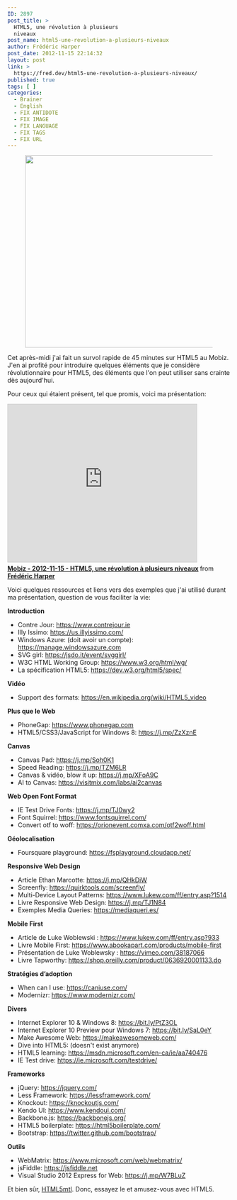 ```yaml
---
ID: 2897
post_title: >
  HTML5, une révolution à plusieurs
  niveaux
post_name: html5-une-revolution-a-plusieurs-niveaux
author: Frédéric Harper
post_date: 2012-11-15 22:14:32
layout: post
link: >
  https://fred.dev/html5-une-revolution-a-plusieurs-niveaux/
published: true
tags: [ ]
categories:
  - Brainer
  - English
  - FIX ANTIDOTE
  - FIX IMAGE
  - FIX LANGUAGE
  - FIX TAGS
  - FIX URL
---
```

<figure><img title="Print" src="http://fred.dev/wp-content/uploads/2012/11/mobiz.jpg" alt="" width="1755" height="434" /></figure>
Cet après-midi j'ai fait un survol rapide de 45 minutes sur HTML5 au Mobiz. J'en ai profité pour introduire quelques éléments que je considère révolutionnaire pour HTML5, des éléments que l'on peut utiliser sans crainte dès aujourd'hui.

Pour ceux qui étaient présent, tel que promis, voici ma présentation:
<div class="embed rich SlideShare">

<iframe style="border: 1px solid #CCC; border-width: 1px; margin-bottom: 5px; max-width: 100%;" src="https://www.slideshare.net/slideshow/embed_code/key/CAhO8YUp5eRX1C" width="427" height="356" frameborder="0" marginwidth="0" marginheight="0" scrolling="no" allowfullscreen="allowfullscreen"> </iframe>
<div style="margin-bottom: 5px;"><strong> <a title="Mobiz - 2012-11-15 - HTML5, une révolution à plusieurs niveaux" href="https://www.slideshare.net/fredericharper/mobiz-20121115-html5-une-rvolution-plusieurs-niveaux" target="_blank" rel="noopener noreferrer">Mobiz - 2012-11-15 - HTML5, une révolution à plusieurs niveaux</a> </strong> from <strong><a href="https://www.slideshare.net/fredericharper" target="_blank" rel="noopener noreferrer">Frédéric Harper</a></strong></div>
</div>
<p style="text-align: left;">Voici quelques ressources et liens vers des exemples que j'ai utilisé durant ma présentation, question de vous faciliter la vie:</p>
<strong>Introduction</strong>
<ul>
 	<li>Contre Jour: <a href="https://www.contrejour.ie" target="_blank" rel="noopener noreferrer">https://www.contrejour.ie</a></li>
 	<li>Illy Issimo: <a href="https://us.illyissimo.com/" target="_blank" rel="noopener noreferrer">https://us.illyissimo.com/</a></li>
 	<li>Windows Azure: (doit avoir un compte): <a href="https://manage.windowsazure.com" target="_blank" rel="noopener noreferrer">https://manage.windowsazure.com</a></li>
 	<li>SVG girl: <a href="https://jsdo.it/event/svggirl/" target="_blank" rel="noopener noreferrer">https://jsdo.it/event/svggirl/</a></li>
 	<li>W3C HTML Working Group: <a href="https://www.w3.org/groups/wg/htmlwg" target="_blank" rel="noopener noreferrer">https://www.w3.org/html/wg/</a></li>
 	<li>La spécification HTML5: <a href="https://dev.w3.org/html5/spec/" target="_blank" rel="noopener noreferrer">https://dev.w3.org/html5/spec/</a></li>
</ul>
<strong>Vidéo</strong>
<ul>
 	<li>Support des formats: <a href="https://en.wikipedia.org/wiki/HTML5_video" target="_blank" rel="noopener noreferrer">https://en.wikipedia.org/wiki/HTML5_video</a></li>
</ul>
<strong>Plus que le Web</strong>
<ul>
 	<li>PhoneGap: <a href="https://www.phonegap.com" target="_blank" rel="noopener noreferrer">https://www.phonegap.com</a></li>
 	<li>HTML5/CSS3/JavaScript for Windows 8: <a href="https://j.mp/ZzXznE" target="_blank" rel="noopener noreferrer">https://j.mp/ZzXznE</a></li>
</ul>
<strong>Canvas</strong>
<ul>
 	<li>Canvas Pad: <a href="https://j.mp/Soh0K1" target="_blank" rel="noopener noreferrer">https://j.mp/Soh0K1</a></li>
 	<li>Speed Reading: <a href="https://j.mp/TZM6LR" target="_blank" rel="noopener noreferrer">https://j.mp/TZM6LR</a></li>
 	<li>Canvas &amp; vidéo, blow it up: <a href="https://j.mp/XFoA9C" target="_blank" rel="noopener noreferrer">https://j.mp/XFoA9C</a></li>
 	<li>AI to Canvas: <a href="https://visitmix.com/labs/ai2canvas" target="_blank" rel="noopener noreferrer">https://visitmix.com/labs/ai2canvas</a></li>
</ul>
<strong>Web Open Font Format</strong>
<ul>
 	<li>IE Test Drive Fonts: <a href="https://j.mp/TJ0wy2" target="_blank" rel="noopener noreferrer">https://j.mp/TJ0wy2</a></li>
 	<li>Font Squirrel: <a href="https://www.fontsquirrel.com/" target="_blank" rel="noopener noreferrer">https://www.fontsquirrel.com/</a></li>
 	<li>Convert otf to woff: <a href="https://orionevent.comxa.com/otf2woff.html" target="_blank" rel="noopener noreferrer">https://orionevent.comxa.com/otf2woff.html</a></li>
</ul>
<strong>Géolocalisation</strong>
<ul>
 	<li>Foursquare playground: <a href="https://fsplayground.cloudapp.net/" target="_blank" rel="noopener noreferrer">https://fsplayground.cloudapp.net/</a></li>
</ul>
<strong>Responsive Web Design</strong>
<ul>
 	<li>Article Ethan Marcotte: <a href="https://j.mp/QHkDiW" target="_blank" rel="noopener noreferrer">https://j.mp/QHkDiW</a></li>
 	<li>Screenfly: <a href="https://quirktools.com/screenfly/" target="_blank" rel="noopener noreferrer">https://quirktools.com/screenfly/</a></li>
 	<li>Multi-Device Layout Patterns: <a href="https://www.lukew.com/ff/entry.asp?1514" target="_blank" rel="noopener noreferrer">https://www.lukew.com/ff/entry.asp?1514</a></li>
 	<li>Livre Responsive Web Design: <a href="https://j.mp/TJ1N84" target="_blank" rel="noopener noreferrer">https://j.mp/TJ1N84</a></li>
 	<li>Exemples Media Queries: <a href="https://mediaqueri.es/" target="_blank" rel="noopener noreferrer">https://mediaqueri.es/</a></li>
</ul>
<strong>Mobile First</strong>
<ul>
 	<li>Article de Luke Woblewski : <a href="https://www.lukew.com/ff/entry.asp?933" target="_blank" rel="noopener noreferrer">https://www.lukew.com/ff/entry.asp?933</a></li>
 	<li>Livre Mobile First: <a href="https://www.abookapart.com/products/mobile-first" target="_blank" rel="noopener noreferrer">https://www.abookapart.com/products/mobile-first</a></li>
 	<li>Présentation de Luke Woblewsky : <a href="https://vimeo.com/38187066" target="_blank" rel="noopener noreferrer">https://vimeo.com/38187066</a></li>
 	<li>Livre Tapworthy: <a href="https://shop.oreilly.com/product/0636920001133.do" target="_blank" rel="noopener noreferrer">https://shop.oreilly.com/product/0636920001133.do</a></li>
</ul>
<strong>Stratégies d’adoption</strong>
<ul>
 	<li>When can I use: <a href="https://caniuse.com/" target="_blank" rel="noopener noreferrer">https://caniuse.com/</a></li>
 	<li>Modernizr: <a href="https://www.modernizr.com/" target="_blank" rel="noopener noreferrer">https://www.modernizr.com/</a></li>
</ul>
<strong>Divers</strong>
<ul>
 	<li>Internet Explorer 10 &amp; Windows 8: <a href="https://bit.ly/PtZ3OL" target="_blank" rel="noopener noreferrer">https://bit.ly/PtZ3OL</a></li>
 	<li>Internet Explorer 10 Preview pour Windows 7: <a href="https://bit.ly/SaL0eY" target="_blank" rel="noopener noreferrer">https://bit.ly/SaL0eY</a></li>
 	<li>Make Awesome Web: <a href="https://makeawesomeweb.com/" target="_blank" rel="noopener noreferrer">https://makeawesomeweb.com/</a></li>
 	<li>Dive into HTML5: (doesn't exist anymore)</li>
 	<li>HTML5 learning: <a href="https://msdn.microsoft.com/en-ca/ie/aa740476" target="_blank" rel="noopener noreferrer">https://msdn.microsoft.com/en-ca/ie/aa740476</a></li>
 	<li>IE Test drive: <a href="https://ie.microsoft.com/testdrive/" target="_blank" rel="noopener noreferrer">https://ie.microsoft.com/testdrive/</a></li>
</ul>
<strong>Frameworks</strong>
<ul>
 	<li>jQuery: <a href="https://jquery.com/" target="_blank" rel="noopener noreferrer">https://jquery.com/</a></li>
 	<li>Less Framework: <a href="https://lessframework.com/" target="_blank" rel="noopener noreferrer">https://lessframework.com/</a></li>
 	<li>Knockout: <a href="https://knockoutjs.com/" target="_blank" rel="noopener noreferrer">https://knockoutjs.com/</a></li>
 	<li>Kendo UI: <a href="https://www.kendoui.com/" target="_blank" rel="noopener noreferrer">https://www.kendoui.com/</a></li>
 	<li>Backbone.js: <a href="https://backbonejs.org/" target="_blank" rel="noopener noreferrer">https://backbonejs.org/</a></li>
 	<li>HTML5 boilerplate: <a href="https://html5boilerplate.com/" target="_blank" rel="noopener noreferrer">https://html5boilerplate.com/</a></li>
 	<li>Bootstrap: <a href="https://twitter.github.com/bootstrap/" target="_blank" rel="noopener noreferrer">https://twitter.github.com/bootstrap/</a></li>
</ul>
<strong>Outils</strong>
<ul>
 	<li>WebMatrix: <a href="https://www.microsoft.com/web/webmatrix/" target="_blank" rel="noopener noreferrer">https://www.microsoft.com/web/webmatrix/</a></li>
 	<li>jsFiddle: <a href="https://jsfiddle.net" target="_blank" rel="noopener noreferrer">https://jsfiddle.net</a></li>
 	<li>Visual Studio 2012 Express for Web: <a href="https://j.mp/W7BLuZ" target="_blank" rel="noopener noreferrer">https://j.mp/W7BLuZ</a></li>
</ul>
Et bien sûr, <a href="https://html5mtl.ca" target="_blank" rel="noopener noreferrer">HTML5mtl</a>. Donc, essayez le et amusez-vous avec HTML5.